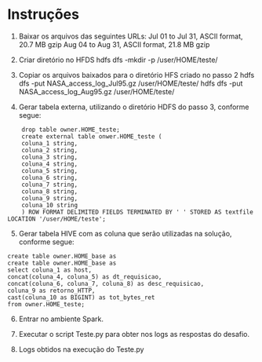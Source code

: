 # Instruções

1) Baixar os arquivos das seguintes URLs:
	Jul 01 to Jul 31, ASCII format, 20.7 MB gzip
	Aug 04 to Aug 31, ASCII format, 21.8 MB gzip

2) Criar diretório no HFDS
hdfs dfs -mkdir -p /user/HOME/teste/

3) Copiar os arquivos baixados para o diretório HFS criado no passo 2
	hdfs dfs -put NASA_access_log_Jul95.gz /user/HOME/teste/ 
	hdfs dfs -put NASA_access_log_Aug95.gz /user/HOME/teste/

4) Gerar tabela externa, utilizando o diretório HDFS do passo 3, conforme segue:

```
    drop table owner.HOME_teste;
    create external table onwer.HOME_teste ( 
    coluna_1 string,
	coluna_2 string,
	coluna_3 string,
	coluna_4 string,
	coluna_5 string,
	coluna_6 string,
	coluna_7 string,
	coluna_8 string,
	coluna_9 string,
	coluna_10 string
	) ROW FORMAT DELIMITED FIELDS TERMINATED BY ' ' STORED AS textfile LOCATION '/user/HOME/teste';
```
	
	
5) Gerar tabela HIVE com as coluna que serão utilizadas na solução, conforme segue:

```
create table owner.HOME_base as
create table owner.HOME_base as
select coluna_1 as host,
concat(coluna_4, coluna_5) as dt_requisicao,
concat(coluna_6, coluna_7, coluna_8) as desc_requisicao,
coluna_9 as retorno_HTTP,
cast(coluna_10 as BIGINT) as tot_bytes_ret
from owner.HOME_teste;
```

6) Entrar no ambiente Spark.

7) Executar o script Teste.py para obter nos logs as respostas do desafio. 

8) Logs obtidos na execução do Teste.py

